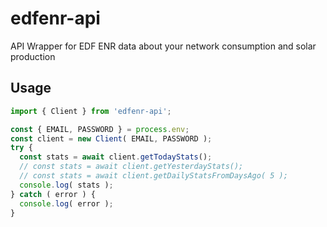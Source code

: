 # edfenr-api

API Wrapper for EDF ENR data about your network consumption and solar production

## Usage

```js
import { Client } from 'edfenr-api';

const { EMAIL, PASSWORD } = process.env;
const client = new Client( EMAIL, PASSWORD );
try {
  const stats = await client.getTodayStats();
  // const stats = await client.getYesterdayStats();
  // const stats = await client.getDailyStatsFromDaysAgo( 5 );
  console.log( stats );
} catch ( error ) {
  console.log( error );
}
```
